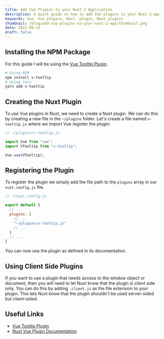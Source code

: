 ```yaml
---
title: Add Vue Plugins to your Nuxt 2 Application
description: A quick guide on how to add Vue plugins to your Nuxt 2 application.
keywords: Vue, Vue plugins, Nuxt, plugin, Nuxt plugins
thumbnail: /blog/add-vue-plugins-to-your-nuxt-2-app/thumbnail.png
date: 2021-09-13
draft: false
---
```


## Installing the NPM Package

For this guide I will be using the [Vue Tooltip Plugin](https://github.com/Akryum/v-tooltip).

```bash
# Using NPM
npm install v-tooltip
# Using Yarn
yarn add v-tooltip
```

## Creating the Nuxt Plugin

To use Vue plugins in Nuxt, we need to create a Nuxt plugin. We can do this by creating a new file in the `~/plugins` folder. Let's create a file named `v-tooltip.js` where we Import Vue register the plugin:

```js
// ~/plugins/v-tooltip.js

import Vue from "vue";
import VTooltip from "v-tooltip";

Vue.use(VTooltip);
```

## Registering the Plugin

To register the plugin we simply add the file path to the `plugins` array in our `nuxt.config.js` file.

```js
// ~/nuxt.config.js

export default {
  // ...
  plugins: [
    // ...
    "~/plugins/v-tooltip.js"
    // ...
  ]
  // ...
}
```

You can now use the plugin as defined in its documentation.

## Using Client Side Plugins

If you want to use a plugin that needs access to the window object or document, then you will need to let Nuxt know that the plugin is client side only. You can do this by adding `.client.js` as the file extension to your plugin. This lets Nuxt know that the plugin shouldn't be used server-sided but client-sided.

## Useful Links

- [Vue Tooltip Plugin](https://github.com/Akryum/v-tooltip)
- [Nuxt Vue Plugin Documentation](https://nuxtjs.org/docs/2.x/directory-structure/plugins#vue-plugins)